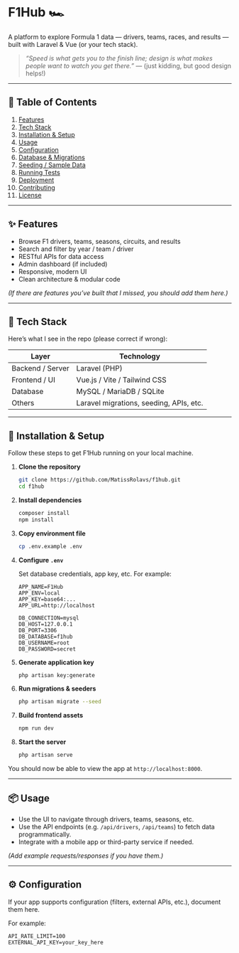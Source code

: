 # F1Hub 🏎️

A platform to explore Formula 1 data — drivers, teams, races, and results — built with Laravel & Vue (or your tech stack).  

> *“Speed is what gets you to the finish line; design is what makes people want to watch you get there.”* — (just kidding, but good design helps!)  

---

## 📘 Table of Contents

1. [Features](#features)  
2. [Tech Stack](#tech-stack)  
3. [Installation & Setup](#installation--setup)  
4. [Usage](#usage)  
5. [Configuration](#configuration)  
6. [Database & Migrations](#database--migrations)  
7. [Seeding / Sample Data](#seeding--sample-data)  
8. [Running Tests](#running-tests)  
9. [Deployment](#deployment)  
10. [Contributing](#contributing)  
11. [License](#license)  

---

## ✨ Features

- Browse F1 drivers, teams, seasons, circuits, and results  
- Search and filter by year / team / driver  
- RESTful APIs for data access  
- Admin dashboard (if included)  
- Responsive, modern UI  
- Clean architecture & modular code  

*(If there are features you’ve built that I missed, you should add them here.)*

---

## 🧰 Tech Stack

Here’s what I see in the repo (please correct if wrong):

| Layer | Technology |
| --- | --- |
| Backend / Server | Laravel (PHP) |
| Frontend / UI | Vue.js / Vite / Tailwind CSS |
| Database | MySQL / MariaDB / SQLite |
| Others | Laravel migrations, seeding, APIs, etc. |

---

## 🚀 Installation & Setup

Follow these steps to get F1Hub running on your local machine.

1. **Clone the repository**

    ```bash
    git clone https://github.com/MatissRolavs/f1hub.git
    cd f1hub
    ```

2. **Install dependencies**

    ```bash
    composer install
    npm install
    ```

3. **Copy environment file**

    ```bash
    cp .env.example .env
    ```

4. **Configure `.env`**

    Set database credentials, app key, etc. For example:

    ```text
    APP_NAME=F1Hub
    APP_ENV=local
    APP_KEY=base64:...  
    APP_URL=http://localhost
    
    DB_CONNECTION=mysql
    DB_HOST=127.0.0.1
    DB_PORT=3306
    DB_DATABASE=f1hub
    DB_USERNAME=root
    DB_PASSWORD=secret
    ```

5. **Generate application key**

    ```bash
    php artisan key:generate
    ```

6. **Run migrations & seeders**

    ```bash
    php artisan migrate --seed
    ```

7. **Build frontend assets**

    ```bash
    npm run dev
    ```

8. **Start the server**

    ```bash
    php artisan serve
    ```

You should now be able to view the app at `http://localhost:8000`.

---

## 📦 Usage

- Use the UI to navigate through drivers, teams, seasons, etc.  
- Use the API endpoints (e.g. `/api/drivers`, `/api/teams`) to fetch data programmatically.  
- Integrate with a mobile app or third-party service if needed.  

*(Add example requests/responses if you have them.)*

---

## ⚙️ Configuration

If your app supports configuration (filters, external APIs, etc.), document them here.  

For example:

```text
API_RATE_LIMIT=100
EXTERNAL_API_KEY=your_key_here

